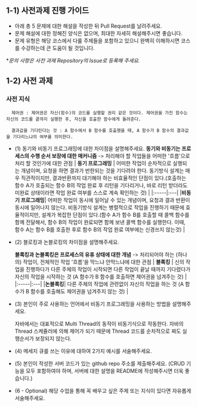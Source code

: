 ## 1-1) 사전과제 진행 가이드

- 아래 총 5 문제에 대한 해설을 작성한 뒤 Pull Request를 날려주세요.
- 문제 해설에 대한 정해진 양식은 없으며, 최대한 자세히 해설해주시면 좋습니다.
- 문제 유형은 해당 코스에서 다룰 주제들을 포함하고 있으니 완벽히 이해하시면 코스를 수강하는데 큰 도움이 될 것입니다.

**문의 사항은 사전 과제 Repository의 Issue로 등록해 주세요.*
  


## 1-2) 사전 과제

 ### 사전 지식
      제어권 : 제어권은 자신(함수)의 코드를 실행할 권리 같은 것이다. 제어권을 가진 함수는 자신의 코드를 끝까지 실행한 후, 자신을 호출한 함수에게 돌려준다.
      
      결과값을 기다린다는 것 : A 함수에서 B 함수를 호출했을 때, A 함수가 B 함수의 결과값을 기다리느냐의 여부를 의미한다.



- (1) 동기와 비동기 프로그래밍에 대한 차이점을 설명해주세요.
  **동기와 비동기는 프로세스의 수행 순서 보장에 대한 매커니즘**  ->  처리해야 할 작업들을 어떠한 '흐름'으로 처리 할 것인가에 대한 관점
  | **동기 프로그래밍** | 어떠한 작업이 순차적으로 실행되는 개념이며, 요청을 하면 결과가 반한되는 것을 기다려야 한다. 동기방식 설계는 매우 직관적이지만, 결과반환까지 대기해야 하는 비효율적인 단점이 있다.(호출하는 함수 A가 호출되는 함수 B의 작업 완료 후 리턴을 기다리거나, 바로 리턴 받더라도 미완료 상태이라면 작업 완료 여부를 스스로 계속 확인하는 것) | 
  |:-----|:---|
  |**비동기 프로그래밍**| 어떠한 작업이 동시에 일어날 수 있는 개념이며, 요청과 결과 반환이 동시에 일어나지 않는다. 비동기방식 설계는 병렬적으로 작업을 진행하기 때문에 효율적이지만, 설계가 복잡한 단점이 있다.(함수 A가 함수 B를 호출할 때 콜백 함수를 함께 전달해서, 함수 B의 작업이 완료되면 함께 보낸 콜백 함수를 실행한다. 이때, 함수 A는 함수 B를 호출한 후로 함수 B의 작업 완료 여부에는 신경쓰지 않는것) |



- (2) 블로킹과 논블로킹의 차이점을 설명해주세요.

  **블록킹과 논블록킹은 프로세스의 유휴 상태에 대한 개념**  ->  처리되어야 하는 (하나의) 작업이, 전체적인 작업 '흐름'을 막느냐 안막느냐에 대한 관점
  | **블록킹** | 신의 작업을 진행하다가 다른 주체의 작업이 시작되면 다른 작업이 끝날 때까지 기다렸다가 자신의 작업을 시작하는 것 (A 함수가 B 함수를 호출하면 제어권을 넘겨주는 것) |
  |:-----|:---|
  |**논블록킹**| 다른 주체의 작업에 관련없이 자신의 작업을 하는 것 (A 함수가 B 함수를 호출해도 제어권을 넘겨주지 않는 것) |

- (3) 본인이 주로 사용하는 언어에서 비동기 프로그래밍을 사용하는 방법을 설명해주세요.

  자바에서는 대표적으로 Multi Thread의 동작이 비동기식으로 작동한다. 자바의 Thread 스케쥴러에 의해 제어가 되기 때문에 Thread 코드를 순차적으로 짜도 실행순서가 보장되지 않는다.
- (4) 메세지 큐를 쓰는 이유에 대하여 2가지 예시를 서술해주세요.
- (5) 본인이 작성한 서버 코드가 있는 github repo 주소를 제출해주세요. (CRUD 기능을 모두 포함하여야 하며, 서버에 대한 설명을 README에 작성해주시면 더욱 좋습니다.) 
- (6 - Optional) 해당 수업을 통해 꼭 배우고 싶은 주제 또는 지식이 있다면 자유롭게 서술해주세요.
